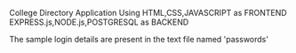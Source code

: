 College Directory Application Using HTML,CSS,JAVASCRIPT as FRONTEND
EXPRESS.js,NODE.js,POSTGRESQL as BACKEND

The sample login details are present in the text file named 'passwords'
